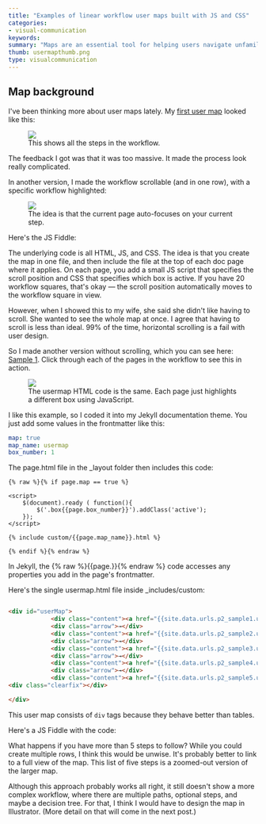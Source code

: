 ```yaml
---
title: "Examples of linear workflow user maps built with JS and CSS"
categories:
- visual-communication
keywords:
summary: "Maps are an essential tool for helping users navigate unfamiliar territory. Providing maps to users is the 101 of visual communication &mdash; these maps helps guide through the overgrown documentation forest, especially when users are trying to complete procedures that require them to visit multiple pages, or take different paths through the [undergrowth] content. The map is as essential to end-users as it is to hikers on an unfamiliar trail."
thumb: usermapthumb.png
type: visualcommunication
---
```


## Map background

I've been thinking more about user maps lately. My [first user map](https://idratherbewriting.com/2016/05/11/establishing-more-context-in-tech-comm/) looked like this:

<figure><a href="https://idratherbewriting.com/2016/05/11/establishing-more-context-in-tech-comm/"><img src="{{ "https://s3-us-west-1.amazonaws.com/idratherbewritingmedia.com/images/diagram_setupworkflowdiagram.png" | prepend: site.baseurl }}"/></a><figcaption>This shows all the steps in the workflow.</figcaption></figure>

The feedback I got was that it was too massive. It made the process look really complicated.

In another version, I made the workflow scrollable (and in one row), with a specific workflow highlighted:

<figure><img src="{{ "https://s3-us-west-1.amazonaws.com/idratherbewritingmedia.com/images/scrollingusermap.png" | prepend: site.baseurl }}"/><figcaption>The idea is that the current page auto-focuses on your current step.</figcaption></figure>

Here's the JS Fiddle:

<script async src="http://jsfiddle.net/tomjoht/gj1agw00/2/embed/"></script>

The underlying code is all HTML, JS, and CSS. The idea is that you create the map in one file, and then include the file at the top of each doc page where it applies. On each page, you add a small JS script that specifies the scroll position and CSS that specifies which box is active. If you have 20 workflow squares, that's okay &mdash; the scroll position automatically moves to the workflow square in view.

However, when I showed this to my wife, she said she didn't like having to scroll. She wanted to see the whole map at once. I agree that having to scroll is less than ideal. 99% of the time, horizontal scrolling is a fail with user design.

So I made another version without scrolling, which you can see here: [Sample 1](https://idratherbewriting.com/documentation-theme-jekyll/p2_sample1/). Click through each of the pages in the workflow to see this in action.

<figure><a href="https://idratherbewriting.com/documentation-theme-jekyll/p2_sample1/"><img src="{{ "https://s3-us-west-1.amazonaws.com/idratherbewritingmedia.com/images/usermapdemo.png" | prepend: site.baseurl }}"/></a><figcaption>The usermap HTML code is the same. Each page just highlights a different box using JavaScript.</figcaption></figure>

I like this example, so I coded it into my Jekyll documentation theme. You just add some values in the frontmatter like this:

```yaml
map: true
map_name: usermap
box_number: 1
```

The page.html file in the \_layout folder then includes this code:

```liquid
{% raw %}{% if page.map == true %}

<script>
    $(document).ready ( function(){
        $('.box{{page.box_number}}').addClass('active');
    });
</script>

{% include custom/{{page.map_name}}.html %}

{% endif %}{% endraw %}
```

In Jekyll, the {% raw %}{{page.}}{% endraw %} code accesses any properties you add in the page's frontmatter.

Here's the single usermap.html file inside \_includes/custom:

```html

<div id="userMap">
            <div class="content"><a href="{{site.data.urls.p2_sample1.url}}"><div class="box box1">Connect to ADB</div></a></div>
            <div class="arrow">→</div>
            <div class="content"><a href="{{site.data.urls.p2_sample2.url}}"><div class="box box2">Download and Build the Starter Kit</div></a></div>
            <div class="arrow">→</div>
            <div class="content"><a href="{{site.data.urls.p2_sample3.url}}"><div class="box box3">Take a Tour</div></a></div>
            <div class="arrow">→</div>
            <div class="content"><a href="{{site.data.urls.p2_sample4.url}}"><div class="box box4">Load Your Widgets</div></a></div>
            <div class="arrow">→</div>
            <div class="content"><a href="{{site.data.urls.p2_sample5.url}}"><div class="box box5">Query for Something</div></a></div>
<div class="clearfix"></div>

</div>
```

This user map consists of `div` tags because they behave better than tables.

Here's a JS Fiddle with the code:

<script async src="http://jsfiddle.net/tomjoht/LsrbcvLw/embed/"></script>

What happens if you have more than 5 steps to follow? While you could create multiple rows, I think this would be unwise. It's probably better to link to a full view of the map. This list of five steps is a zoomed-out version of the larger map.

Although this approach probably works all right, it still doesn't show a more complex workflow, where there are multiple paths, optional steps, and maybe a decision tree. For that, I think I would have to design the map in Illustrator. (More detail on that will come in the next post.)
